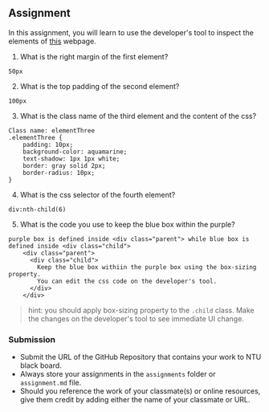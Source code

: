 ## Assignment

In this assignment, you will learn to use the developer's tool to inspect the elements of [this](https://nznznh.csb.app/) webpage.

1. What is the right margin of the first element? 
```
50px
```

2. What is the top padding of the second element?
```
100px
```

3. What is the class name of the third element and the content of the css?
```
Class name: elementThree
.elementThree {
    padding: 10px;
    background-color: aquamarine;
    text-shadow: 1px 1px white;
    border: gray solid 2px;
    border-radius: 10px;    
} 
```

4. What is the css selector of the fourth element?
```
div:nth-child(6)
```

5. What is the code you use to keep the blue box within the purple?
```
purple box is defined inside <div class="parent"> while blue box is defined inside <div class="child">
    <div class="parent">
      <div class="child">
        Keep the blue box withiin the purple box using the box-sizing property.
        You can edit the css code on the developer's tool.
      </div>
    </div>

```

> hint: you should apply box-sizing property to the `.child` class. Make the changes on the developer's tool to see immediate UI change.



### Submission 

- Submit the URL of the GitHub Repository that contains your work to NTU black board.
- Always store your assignments in the `assignments` folder or `assignment.md` file.
- Should you reference the work of your classmate(s) or online resources, give them credit by adding either the name of your classmate or URL. 